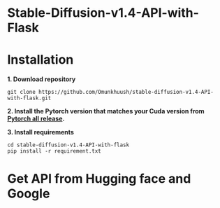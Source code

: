 # Stable-Diffusion-v1.4-API-with-Flask

# Installation 

**1. Download repository**
```
git clone https://github.com/Omunkhuush/stable-diffusion-v1.4-API-with-flask.git
```
**2. Install the Pytorch version that matches your Cuda version from [Pytorch all release](https://pytorch.org/get-started/previous-versions/).**

**3. Install requirements** 
```
cd stable-diffusion-v1.4-API-with-flask
pip install -r requirement.txt
```

# Get API from Hugging face and Google
